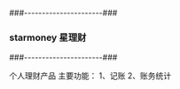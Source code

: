 ###----------------------###
###  starmoney   星理财  ###
###----------------------###

个人理财产品
      主要功能：
      1、记账
      2、账务统计
